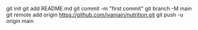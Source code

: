 git init
git add README.md
git commit -m "first commit"
git branch -M main
git remote add origin https://github.com/ivanjain/nutrition.git
git push -u origin main
